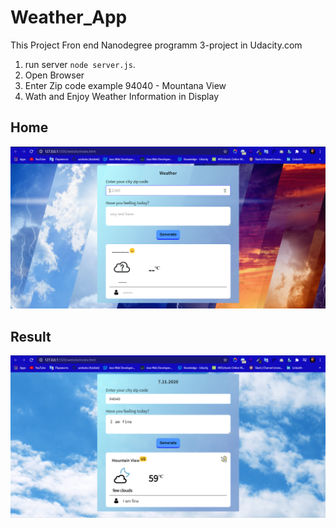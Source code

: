 # Weather_App
 This Project Fron end Nanodegree programm 3-project in Udacity.com 

1. run server  `node server.js`.
2. Open Browser
3. Enter Zip code example  94040 - Mountana View
4. Wath and Enjoy Weather Information in Display 

## Home
![](Screenshoot/home.png)

## Result
![](Screenshoot/result.png)